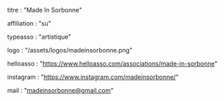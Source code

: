 titre : "Made In Sorbonne"

affiliation : "su"

typeasso : "artistique"

logo : "/assets/logos/madeinsorbonne.png"

helloasso : "https://www.helloasso.com/associations/made-in-sorbonne"

instagram : "https://www.instagram.com/madeinsorbonne/"

mail : "madeinsorbonne@gmail.com"